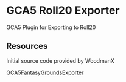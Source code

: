 # GCA5 Roll20 Exporter

GCA5 Plugin for Exporting to Roll20

## Resources

Initial source code provided by WoodmanX

[GCA5FantasyGroundsExporter](https://github.com/WoodmanX/GCA5FantasyGroundsExporter)